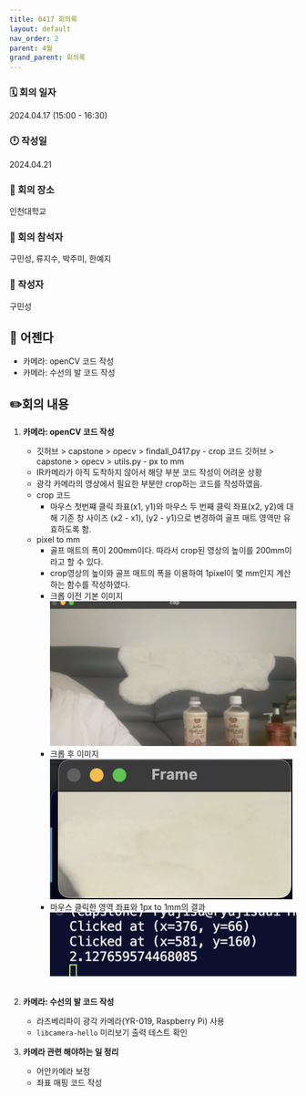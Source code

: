 ```yaml
---
title: 0417 회의록
layout: default
nav_order: 2
parent: 4월
grand_parent: 회의록
---
```


### 🗓️ 회의 일자

2024.04.17
(15:00 - 16:30)

### 🕛 작성일

2024.04.21

### 🚩 회의 장소

인천대학교

### 🤝 회의 참석자

구민성, 류지수, 박주미, 한예지

### 🙎 작성자

구민성

## 📣 어젠다

- 카메라: openCV 코드 작성
- 카메라: 수선의 발 코드 작성

## ✏️회의 내용

1. **카메라: openCV 코드 작성**

   - 깃허브 > capstone > opecv > findall_0417.py - crop 코드 깃허브 > capstone > opecv > utils.py - px to mm
   - IR카메라가 아직 도착하지 않아서 해당 부분 코드 작성이 어려운 상황
   - 광각 카메라의 영상에서 필요한 부분만 crop하는 코드를 작성하였음.
   - crop 코드
     - 마우스 첫번쨰 클릭 좌표(x1, y1)와 마우스 두 번째 클릭 좌표(x2, y2)에 대해 기존 창 사이즈 (x2 - x1), (y2 - y1)으로 변경하여 골프 매트 영역만 유효하도록 함.
   - pixel to mm
     - 골프 매트의 폭이 200mm이다. 따라서 crop된 영상의 높이를 200mm이라고 할 수 있다.
     - crop영상의 높이와 골프 매트의 폭을 이용하여 1pixel이 몇 mm인지 계산하는 함수를 작성하였다.
     - 크롭 이전 기본 이미지
       ![no-crop](/public/4-1/nocrop.png)
     - 크롭 후 이미지
       ![crop](/public/4-1/crop.png)
     - 마우스 클릭한 영역 좌표와 1px to 1mm의 결과
       ![output](/public/4-1/output.png)
     <br/>

2. **카메라: 수선의 발 코드 작성**

   - 라즈베리파이 광각 카메라(YR-019, Raspberry Pi) 사용
   - `libcamera-hello` 미리보기 출력 테스트 확인
     <br/>

3. **카메라 관련 해야하는 일 정리**

   - 어안카메라 보정
   - 좌표 매핑 코드 작성

